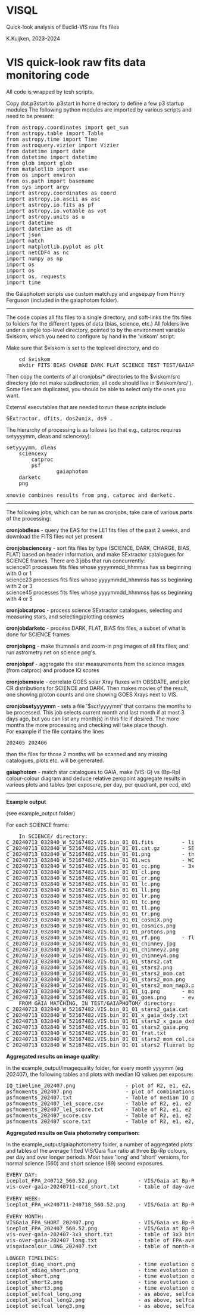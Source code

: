 # VISQL

Quick-look analysis of Euclid-VIS raw fits files

K.Kuijken, 2023-2024


VIS quick-look raw fits data monitoring code
============================================

All code is wrapped by tcsh scripts.

Copy dot.p3start to .p3start in home directory to define a few p3 startup modules
The following python modules are imported by various scripts and need to be present:

<pre>
from astropy.coordinates import get_sun
from astropy.table import Table
from astropy.time import Time
from astroquery.vizier import Vizier
from datetime import date
from datetime import datetime
from glob import glob
from matplotlib import use
from os import environ
from os.path import basename
from sys import argv
import astropy.coordinates as coord
import astropy.io.ascii as asc
import astropy.io.fits as pf
import astropy.io.votable as vot
import astropy.units as u
import datetime
import datetime as dt
import json
import match
import matplotlib.pyplot as plt
import netCDF4 as nc
import numpy as np
import os
import os 
import os, requests
import time
</pre>

the Gaiaphotom scripts use custom match.py and angsep.py from Henry Ferguson (included in the gaiaphotom folder).

---------

The code copies all fits files to a single directory, and soft-links the fits files to folders for the different types of data (bias, science, etc.)
All folders live under a single top-level directory, pointed to by the environment variable $viskom, which you need to configure by hand in the 'viskom' script.

Make sure that $viskom is set to the toplevel directory, and do
<pre>
	cd $viskom
	mkdir FITS BIAS CHARGE DARK FLAT SCIENCE TEST TEST/GAIAPHOTOM
</pre>

Then copy the contents of all cronjobs/* directories to the $viskom/src directory (do not make subdirectories, all code should live in $viskom/src/ ). 
Some files are duplicated, you should be able to select only the ones you want.

External executables that are needed to run these scripts include
<pre>
SExtractor, dfits, dos2unix, ds9 .
</pre>


The hierarchy of processing is as follows (so that e.g., catproc requires setyyyymm, dleas and sciencexy):

<pre>
setyyyymm, dleas
    sciencexy
        catproc
	    psf
                gaiaphotom
    darketc
    png

xmovie combines results from png, catproc and darketc.
</pre>
---------

The following jobs, which can be run as cronjobs, take care of various parts of the processing:

**cronjobdleas** -
     query the EAS for the LE1 fits files of the past 2 weeks, and download the FITS files not yet present

**cronjobsciencexy** -
     sort fits files by type (SCIENCE, DARK, CHARGE, BIAS, FLAT) based on header information,
     and make SExtractor catalogues for SCIENCE frames. There are 3 jobs that run concurrently:<br>
     science01 processes fits files whose yyyymmdd_hhmmss has ss beginning with 0 or 1 <br>
     science23 processes fits files whose yyyymmdd_hhmmss has ss beginning with 2 or 3 <br>
     science45 processes fits files whose yyyymmdd_hhmmss has ss beginning with 4 or 5 <br>

**cronjobcatproc** -
     process science SExtractor catalogues, selecting and measuring stars, and selecting/plotting cosmics

**cronjobdarketc** -
     process DARK, FLAT, BIAS fits files, a subset of what is done for SCIENCE frames

**cronjobpng** -
     make thumnails and zoom-in png images of all fits files; and run astrometry.net on science png's.

**cronjobpsf** -
     aggregate the star measurements from the science images (from catproc) and produce IQ scores

**cronjobxmovie** -
     correlate GOES solar Xray fluxes with OBSDATE, and plot CR distributions for SCIENCE and DARK.
     Then makes movies of the result, one showing proton counts and one showing GOES Xrays next to VIS.

**cronjobsetyyyymm** -
     sets a file '$scr/yyyymm' that contains the months to be processed.
     This job selects current month and last month if at most 3 days ago, but you can list any month(s)
     in this file if desired. The more months the more processing and checking will take place though.<br>
     For example if the file contains the lines
     <pre>
     202405
     202406
     </pre>
     then the files for those 2 months will be scanned and any missing catalogues, plots etc. will be generated.

**gaiaphotom** -
     match star catalogues to GAIA, make (VIS-G) vs (Bp-Rp) colour-colour diagram and deduce relative zeropoint
     aggregate results in various plots and tables (per exposure, per day, per quadrant, per ccd, etc)

---------

**Example output**

(see example_output folder)

For each SCIENCE frame:
<pre>
	In SCIENCE/ directory:
C_20240713_032840_W_52167482.VIS.bin_01_01.fits			- link to fits file
C_20240713_032840_W_52167482.VIS.bin_01_01.cat.gz		- SExtractor catalogue
C_20240713_032840_W_52167482.VIS.bin_01_01.png			- thumbnail image of full mosaic
C_20240713_032840_W_52167482.VIS.bin_01_01.wcs			- WCS for thumbnail from astrometry.net
C_20240713_032840_W_52167482.VIS.bin_01_01_cc.png		- 3x3 grid of full-resolution thumbnails
C_20240713_032840_W_52167482.VIS.bin_01_01_cl.png			[top,center,lower][left,center,right]
C_20240713_032840_W_52167482.VIS.bin_01_01_cr.png
C_20240713_032840_W_52167482.VIS.bin_01_01_lc.png
C_20240713_032840_W_52167482.VIS.bin_01_01_ll.png
C_20240713_032840_W_52167482.VIS.bin_01_01_lr.png
C_20240713_032840_W_52167482.VIS.bin_01_01_tc.png
C_20240713_032840_W_52167482.VIS.bin_01_01_tl.png
C_20240713_032840_W_52167482.VIS.bin_01_01_tr.png
C_20240713_032840_W_52167482.VIS.bin_01_01_cosmiX.png		- image of cosmic ray counts, around ADU for Xrays
C_20240713_032840_W_52167482.VIS.bin_01_01_cosmics.png		- ditto, wider ADU range
C_20240713_032840_W_52167482.VIS.bin_01_01_protons.png		- ditto, only high energies (protons)
C_20240713_032840_W_52167482.VIS.bin_01_01_rf.png		- flux v radius plot (for Xray movie)
C_20240713_032840_W_52167482.VIS.bin_01_01_chimney.jpg		- chimney plot
C_20240713_032840_W_52167482.VIS.bin_01_01_chimney2.png		- chimney plot with star sequende identified
C_20240713_032840_W_52167482.VIS.bin_01_01_chimney4.png		- chimney plot colour coded by ellipticity
C_20240713_032840_W_52167482.VIS.bin_01_01_stars2.cat		- star catalogue (subset of full SExtractor catalogue)
C_20240713_032840_W_52167482.VIS.bin_01_01_stars2.png		- zoomed images of PSF stars across the focal plane
C_20240713_032840_W_52167482.VIS.bin_01_01_stars2_mom.cat	- moment measurements of the stars in the star catalogue
C_20240713_032840_W_52167482.VIS.bin_01_01_stars2_mom.png	- plots of moments vs X and Y
C_20240713_032840_W_52167482.VIS.bin_01_01_stars2_mom_map3.png	- maps of R2, ellipticity, coma, trefoil, median-binned per CCD
C_20240713_032840_W_52167482.VIS.bin_01_01_iq.png		- mosaic image showing thumbnail, chimney, and ellipticity map
C_20240713_032840_W_52167482.VIS.bin_01_01_goes.png		- evolution of GOES X-ray flux in the hours around the exposure
	FROM GAIA MATCHING, IN TEST/GAIAPHOTOM/ directory:
C_20240713_032840_W_52167482.VIS.bin_01_01_stars2_gaia.cat		- catalogue of all Gaia stars within 0.5deg of nominam RA, DEC
C_20240713_032840_W_52167482.VIS.bin_01_01_x_gaia_dxdy.txt		- output from matching Gaia to star cat
C_20240713_032840_W_52167482.VIS.bin_01_01_stars2_x_gaia_dxdy.png	- plot of astrometry residuals vs Gaia
C_20240713_032840_W_52167482.VIS.bin_01_01_stars2_gaia.png		- plot of Gaia stars on outline of the FPA
C_20240713_032840_W_52167482.VIS.bin_01_01_frat.txt			- VIS/G flux ratio catalogue for all stars matched to Gaia
C_20240713_032840_W_52167482.VIS.bin_01_01_stars2_mom_col.cat		- star moments catalogue matched to Gaia, with G and Bp-Rp
C_20240713_032840_W_52167482.VIS.bin_01_01_stars2_fluxrat_bprp.png	- Plot of VIS-G vs Bp-Rp (for flux loss measurement)
</pre>

**Aggregated results on image quality:**

In the example_output/imagequality folder, for every month yyyymm (eg
202407), the following tables and plots with median IQ values per
exposure:
<pre>
IQ_timeline_202407.png                - plot of R2, e1, e2, tref1, tref2 vs. time (median of indiv. exposures is plotted)
psfmoments_202407.png                 - plot of combinations of e,R2,coma,trefoil
psfmoments_202407.txt                 - Table of median IQ parameters per exposure (redmine wiki format)
psfmoments_202407_le1_score.csv       - Table of R2, e1, e2 and IQ score, with EAS name of exposure (csv format)
psfmoments_202407_le1_score.txt       - Table of R2, e1, e2 and IQ score, with EAS name of exposure (wiki format)
psfmoments_202407_score.csv           - Table of R2, e1, e2 and IQ score (csv format)
psfmoments_202407_score.txt           - Table of R2, e1, e2, coma1,2, trefoil1,2 (wiki format)
</pre>

**Aggregated results on Gaia photometry comparison:**

In the example_output/gaiaphotometry folder, a number of aggregated
plots and tables of the average fitted VIS/Gaia flux ratio at three
Bp-Rp colours, per day and over longer periods. Most have 'long' and
'short' versions, for normal science (560) and short science (89)
second exposures.

<pre>
EVERY DAY:
iceplot_FPA_240712_560.52.png             - VIS/Gaia at Bp-Rp=1.75 hexbinned over FPA, data for one day 
vis-over-gaia-20240711-ccd_short.txt      - table of day-averaged mean VIS/Gaia vs Bp-Rp fits, binned by quadrant, ccd, and 2x2 CCD block 

EVERY WEEK:
iceplot_FPA_wk240711-240718_560.52.png    - VIS/Gaia at Bp-Rp=1.75 hexbinned over FPA, data for one week 

EVERY MONTH:
VISGaia_FPA_SHORT_202407.png              - VIS/Gaia vs Bp-Rp binned per CCD, data for entire month
iceplot_FPA_202407_560.52.png             - VIS/Gaia at Bp-Rp=1.75 hexbinned over FPA, data for entire month
vis-over-gaia-202407-3x3_short.txt        - table of 3x3 binned mean VIS/Gaia vs Bp-Rp fits, for all exposures in the month 
vis-over-gaia-202407_long.txt             - table of FPA-averaged mean VIS/Gaia vs Bp-Rp fits, for all exposures in the month 
visgaiacolour_LONG_202407.txt             - table of month-averaged per-quadrant and per-ccd mean VIS/Gaia vs Bp-Rp fits 

LONGER TIMELINES:
iceplot_diag_short.png                    - time evolution of flux loss on six diagonal CCDs, daily averages, from March 2024
iceplot_xdiag_short.png                   - time evolution of flux loss on six cross-diagonal CCDs, daily averages, from March 2024
iceplot_short.png                         - time evolution of mean flux loss, averaged per exposure, three Bp-Rp colours, full timeline
iceplot_short2.png                        - time evolution of mean flux loss, averaged per exposure, three Bp-Rp colours, from March 2024
iceplot_short3.png                        - time evolution of mean flux loss, averaged per exposure, three Bp-Rp colours, from Jun 2024
iceplot_selfcal_long.png                  - as above, selfcal field data only
iceplot_selfcal_long2.png                 - as above, selfcal field data only
iceplot_selfcal_long3.png                 - as above, selfcal field data only
</pre>
